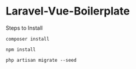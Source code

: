 # Laravel-Vue-Boilerplate

Steps to Install

`composer install`

`npm install`

`php artisan migrate --seed`
